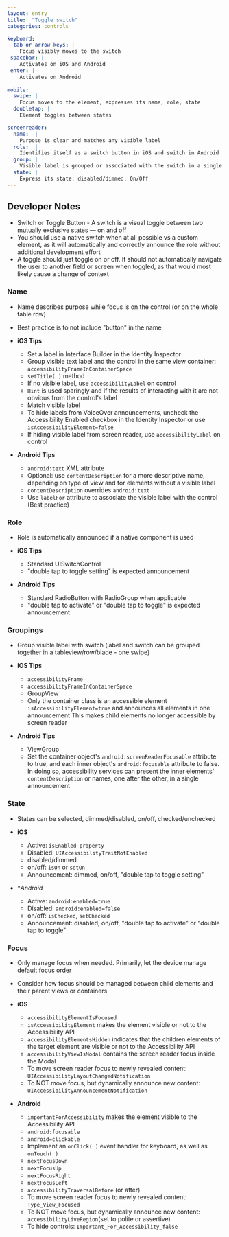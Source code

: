 ```yaml
---
layout: entry
title:  "Toggle switch"
categories: controls

keyboard:
  tab or arrow keys: |
    Focus visibly moves to the switch
 spacebar: |
    Activates on iOS and Android
 enter: |
    Activates on Android
      
mobile:
  swipe: |
    Focus moves to the element, expresses its name, role, state
  doubletap: |
    Element toggles between states

screenreader:
  name:  |
    Purpose is clear and matches any visible label
  role:  |
    Identifies itself as a switch button in iOS and switch in Android
  group: |
    Visible label is grouped or associated with the switch in a single swipe
  state: |
    Express its state: disabled/dimmed, On/Off
---
```


## Developer Notes

- Switch or Toggle Button - A switch is a visual toggle between two mutually exclusive states — on and off
- You should use a native switch when at all possible vs a custom element, as it will automatically and correctly announce the role without additional development effort
- A toggle should just toggle on or off.  It should not automatically navigate the user to another field or screen when toggled, as that would most likely cause a change of context

### Name

- Name describes purpose while focus is on the control (or on the whole table row)
- Best practice is to not include "button" in the name

- **iOS Tips**
	- Set a label in Interface Builder in the Identity Inspector
	- Group visible text label and the control in the same view container: `accessibilityFrameInContainerSpace`
	- `setTitle( )` method
	- If no visible label, use `accessibilityLabel` on control
	- `Hint` is used sparingly and if the results of interacting with it are not obvious from the control's label
	- Match visible label
	- To hide labels from VoiceOver announcements, uncheck the Accessibility Enabled checkbox in the Identity Inspector or use `isAccessibilityElement=false`
	- If hiding visible label from screen reader, use `accessibilityLabel` on control
- **Android Tips**  
	- `android:text` XML attribute
	- Optional: use `contentDescription` for a more descriptive name, depending on type of view and for elements without a visible label
	- `contentDescription` overrides `android:text`  
	- Use `labelFor` attribute to associate the visible label with the control (Best practice)

### Role

- Role is automatically announced if a native component is used

- **iOS Tips**
	- Standard UISwitchControl
	- "double tap to toggle setting" is expected announcement
- **Android Tips**
	- Standard RadioButton with RadioGroup when applicable
	- "double tap to activate" or "double tap to toggle" is expected announcement

### Groupings

- Group visible label with switch (label and switch can be grouped together in a tableview/row/blade - one swipe)

- **iOS Tips**
	- `accessibilityFrame`
	- `accessibilityFrameInContainerSpace`
	- GroupView
	- Only the container class is an accessible element `isAccessibilityElement=true` and announces all elements in one announcement  This makes child elements no longer accessible by screen reader 
- **Android Tips**
	- ViewGroup
	- Set the container object's `android:screenReaderFocusable` attribute to true, and each inner object's `android:focusable` attribute to false. In doing so, accessibility services can present the inner elements' `contentDescription` or names, one after the other, in a single announcement

### State

- States can be selected, dimmed/disabled, on/off, checked/unchecked

- **iOS**  
	- Active: `isEnabled property`
	- Disabled: `UIAccessibilityTraitNotEnabled`
	- disabled/dimmed
	- on/off:  `isOn` or `setOn`   
	- Announcement: dimmed, on/off, "double tap to toggle setting" 
        
- **Android*
	- Active: `android:enabled=true`
	- Disabled: `android:enabled=false`
	- on/off: `isChecked`, `setChecked`
	- Announcement: disabled, on/off, "double tap to activate" or "double tap to toggle"

### Focus

- Only manage focus when needed. Primarily, let the device manage default focus order  
- Consider how focus should be managed between child elements and their parent views or containers

- **iOS**
	- `accessibilityElementIsFocused`  
	- `isAccessibilityElement` makes the element visible or not to the Accessibility API
	- `accessibilityElementsHidden` indicates that the children elements of the target element are visible or not to the Accessibility API
	- `accessibilityViewIsModal` contains the screen reader focus inside the Modal
	- To move screen reader focus to newly revealed content: `UIAccessibilityLayoutChangedNotification`
	- To NOT move focus, but dynamically announce new content: `UIAccessibilityAnnouncementNotification`
- **Android**
	- `importantForAccessibility` makes the element visible to the Accessibility API
	- `android:focusable`
	- `android=clickable`
	- Implement an `onClick( )` event handler for keyboard, as well as `onTouch( )`
	- `nextFocusDown`
	- `nextFocusUp`
	- `nextFocusRight`
	- `nextFocusLeft`
	- `accessibilityTraversalBefore` (or after)
	- To move screen reader focus to newly revealed content: `Type_View_Focused`
	- To NOT move focus, but dynamically announce new content: `accessibilityLiveRegion`(set to polite or assertive)
	- To hide controls: `Important_For_Accessibility_false`
